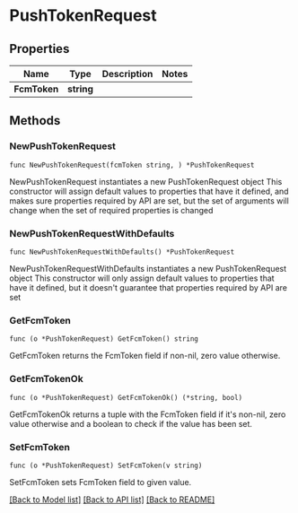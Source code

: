 # PushTokenRequest

## Properties

Name | Type | Description | Notes
------------ | ------------- | ------------- | -------------
**FcmToken** | **string** |  | 

## Methods

### NewPushTokenRequest

`func NewPushTokenRequest(fcmToken string, ) *PushTokenRequest`

NewPushTokenRequest instantiates a new PushTokenRequest object
This constructor will assign default values to properties that have it defined,
and makes sure properties required by API are set, but the set of arguments
will change when the set of required properties is changed

### NewPushTokenRequestWithDefaults

`func NewPushTokenRequestWithDefaults() *PushTokenRequest`

NewPushTokenRequestWithDefaults instantiates a new PushTokenRequest object
This constructor will only assign default values to properties that have it defined,
but it doesn't guarantee that properties required by API are set

### GetFcmToken

`func (o *PushTokenRequest) GetFcmToken() string`

GetFcmToken returns the FcmToken field if non-nil, zero value otherwise.

### GetFcmTokenOk

`func (o *PushTokenRequest) GetFcmTokenOk() (*string, bool)`

GetFcmTokenOk returns a tuple with the FcmToken field if it's non-nil, zero value otherwise
and a boolean to check if the value has been set.

### SetFcmToken

`func (o *PushTokenRequest) SetFcmToken(v string)`

SetFcmToken sets FcmToken field to given value.



[[Back to Model list]](../README.md#documentation-for-models) [[Back to API list]](../README.md#documentation-for-api-endpoints) [[Back to README]](../README.md)


